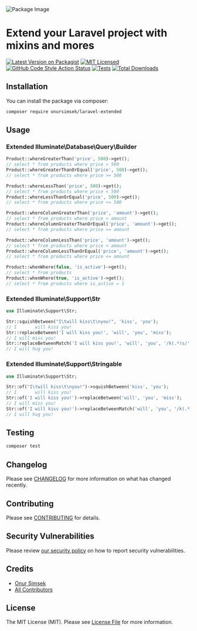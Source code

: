<picture>
  <source media="(prefers-color-scheme: dark)" srcset="https://banners.beyondco.de/Laravel%20Extended.png?theme=dark&packageManager=composer+require&packageName=onursimsek%2Flaravel-extended&pattern=topography&style=style_1&description=Extend+your+Laravel+project+with+mixins+and+mores&md=1&showWatermark=0&fontSize=100px&images=arrows-expand">
  <source media="(prefers-color-scheme: light)" srcset="https://banners.beyondco.de/Laravel%20Extended.png?theme=light&packageManager=composer+require&packageName=onursimsek%2Flaravel-extended&pattern=topography&style=style_1&description=Extend+your+Laravel+project+with+mixins+and+mores&md=1&showWatermark=0&fontSize=100px&images=arrows-expand">
  <img alt="Package Image" src="https://banners.beyondco.de/Precondition.png?theme=dark&packageManager=composer+require&packageName=onursimsek%2Fprecondition&pattern=topography&style=style_2&description=HTTP+Precondition+for+Laravel&md=1&showWatermark=1&fontSize=125px&images=https%3A%2F%2Flaravel.com%2Fimg%2Flogomark.min.svg">
</picture>

# Extend your Laravel project with mixins and mores

[![Latest Version on Packagist](https://img.shields.io/packagist/v/onursimsek/laravel-extended.svg?style=flat-square)](https://packagist.org/packages/onursimsek/laravel-extended)
[![MIT Licensed](https://img.shields.io/badge/license-MIT-brightgreen.svg?style=flat-square)](LICENSE.md)
[![GitHub Code Style Action Status](https://img.shields.io/github/actions/workflow/status/onursimsek/laravel-extended/fix-php-code-style-issues.yml?branch=main&label=code%20style&style=flat-square)](https://github.com/onursimsek/laravel-extended/actions?query=workflow%3A"Fix+PHP+code+style+issues"+branch%3Amain)
[![Tests](https://github.com/onursimsek/laravel-extended/actions/workflows/run-tests.yml/badge.svg)](https://github.com/onursimsek/laravel-extended/actions)
[![Total Downloads](https://img.shields.io/packagist/dt/onursimsek/laravel-extended.svg?style=flat-square)](https://packagist.org/packages/onursimsek/)

## Installation

You can install the package via composer:

```bash
composer require onursimsek/laravel-extended
```

## Usage

### Extended Illuminate\Database\Query\Builder

```php
Product::whereGreaterThan('price', 500)->get();
// select * from products where price > 500
Product::whereGreaterThanOrEqual('price', 500)->get();
// select * from products where price >= 500

Product::whereLessThan('price', 500)->get();
// select * from products where price < 500
Product::whereLessThanOrEqual('price', 500)->get();
// select * from products where price <= 500

Product::whereColumnGreaterThan('price', 'amount')->get();
// select * from products where price > amount
Product::whereColumnGreaterThanOrEqual('price', 'amount')->get();
// select * from products where price >= amount

Product::whereColumnLessThan('price', 'amount')->get();
// select * from products where price < amount
Product::whereColumnLessThanOrEqual('price', 'amount')->get();
// select * from products where price <= amount

Product::whenWhere(false, 'is_active')->get();
// select * from products
Product::whenWhere(true, 'is_active')->get();
// select * from products where is_active = 1
```

### Extended Illuminate\Support\Str

```php
use Illuminate\Support\Str;

Str::squishBetween("I\twill kiss\t\nyou!", 'kiss', 'you');
// I       will kiss you!
Str::replaceBetween('I will kiss you!', 'will', 'you', 'miss');
// I will miss you!
Str::replaceBetweenMatch('I will kiss you!', 'will', 'you', '/k(.*)s/', 'hug');
// I will hug you!
```

### Extended Illuminate\Support\Stringable

```php
use Illuminate\Support\Str;

Str::of("I\twill kiss\t\nyou!")->squishBetween('kiss', 'you');
// I       will kiss you!
Str::of('I will kiss you!')->replaceBetween('will', 'you', 'miss');
// I will miss you!
Str::of('I will kiss you!')->replaceBetweenMatch('will', 'you', '/k(.*)s/', 'hug');
// I will hug you!
```

## Testing

```bash
composer test
```

## Changelog

Please see [CHANGELOG](CHANGELOG.md) for more information on what has changed recently.

## Contributing

Please see [CONTRIBUTING](CONTRIBUTING.md) for details.

## Security Vulnerabilities

Please review [our security policy](../../security/policy) on how to report security vulnerabilities.

## Credits

- [Onur Şimşek](https://github.com/onursimsek)
- [All Contributors](../../contributors)

## License

The MIT License (MIT). Please see [License File](LICENSE.md) for more information.
